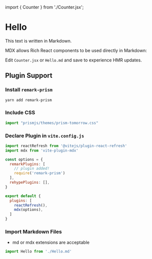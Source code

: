 import { Counter } from './Counter.jsx';

# Hello

This text is written in Markdown.

MDX allows Rich React components to be used directly in Markdown: <Counter/>

Edit `Counter.jsx` or `Hello.md` and save to experience HMR updates.

## Plugin Support

### Install `remark-prism`

```bash
yarn add remark-prism
```

### Include CSS

```javascript
import "prismjs/themes/prism-tomorrow.css"
```

### Declare Plugin in `vite.config.js`

```javascript
import reactRefresh from '@vitejs/plugin-react-refresh'
import mdx from 'vite-plugin-mdx'

const options = {
  remarkPlugins: [
    // plugin added!
    require('remark-prism')
  ],
  rehypePlugins: [],
}

export default {
  plugins: [
    reactRefresh(),
    mdx(options),
  ]
}
```

### Import Markdown Files

- md or mdx extensions are acceptable

```javascript
import Hello from './Hello.md'
```

